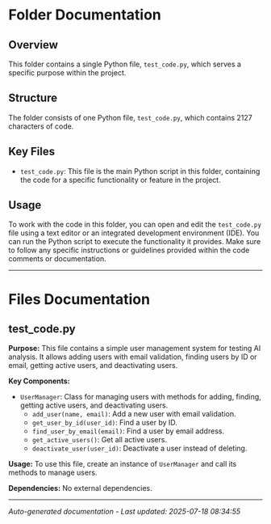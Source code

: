 # Folder Documentation

## Overview
This folder contains a single Python file, `test_code.py`, which serves a specific purpose within the project.

## Structure
The folder consists of one Python file, `test_code.py`, which contains 2127 characters of code.

## Key Files
- `test_code.py`: This file is the main Python script in this folder, containing the code for a specific functionality or feature in the project.

## Usage
To work with the code in this folder, you can open and edit the `test_code.py` file using a text editor or an integrated development environment (IDE). You can run the Python script to execute the functionality it provides. Make sure to follow any specific instructions or guidelines provided within the code comments or documentation.

---

# Files Documentation

## test_code.py

**Purpose:** This file contains a simple user management system for testing AI analysis. It allows adding users with email validation, finding users by ID or email, getting active users, and deactivating users.

**Key Components:**
- `UserManager`: Class for managing users with methods for adding, finding, getting active users, and deactivating users.
  - `add_user(name, email)`: Add a new user with email validation.
  - `get_user_by_id(user_id)`: Find a user by ID.
  - `find_user_by_email(email)`: Find a user by email address.
  - `get_active_users()`: Get all active users.
  - `deactivate_user(user_id)`: Deactivate a user instead of deleting.

**Usage:** To use this file, create an instance of `UserManager` and call its methods to manage users.

**Dependencies:** No external dependencies.

---
*Auto-generated documentation - Last updated: 2025-07-18 08:34:55*
